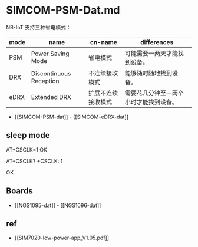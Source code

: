 

# SIMCOM-PSM-Dat.md


NB-IoT 支持三种省电模式：

| mode | name                    | cn-name            | differences                            |
| ---- | ----------------------- | ------------------ | -------------------------------------- |
| PSM  | Power Saving Mode       | 省电模式           | 可能需要一两天才能找到设备。           |
| DRX  | Discontinuous Reception | 不连续接收模式     | 能够随时随地找到设备。                 |
| eDRX | Extended DRX            | 扩展不连续接收模式 | 需要花几分钟至一两个小时才能找到设备。 |

- [[SIMCOM-PSM-dat]] - [[SIMCOM-eDRX-dat]]

## sleep mode 
AT+CSCLK=1
OK

AT+CSCLK?
+CSCLK: 1

OK


## Boards 

- [[NGS1095-dat]] - [[NGS1096-dat]]


## ref 

- [[SIM7020-low-power-app_V1.05.pdf]]